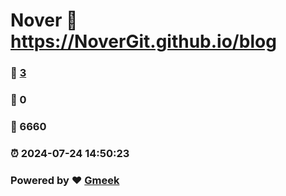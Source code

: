 # Nover :link: https://NoverGit.github.io/blog 
### :page_facing_up: [3](https://NoverGit.github.io/blog/tag.html) 
### :speech_balloon: 0 
### :hibiscus: 6660 
### :alarm_clock: 2024-07-24 14:50:23 
### Powered by :heart: [Gmeek](https://github.com/Meekdai/Gmeek)
